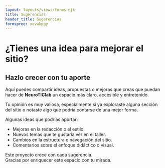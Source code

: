 ```yaml
---
layout: layouts/views/forms.njk
title: Sugerencias
header_title: Sugerencias
formspree: xovwkpgy
---
```


# ¿Tienes una idea para mejorar el sitio?

## Hazlo crecer con tu aporte

Aquí puedes compartir ideas, propuestas o mejoras que creas
que puedan hacer de **NeuroTIClab** un espacio más claro,
accesible y entretenido.

Tu opinión es muy valiosa, especialmente si ya exploraste
alguna sección del sitio o notaste algo que podría contarse
de una mejor forma.

Algunas ideas que podrías aportar:

- Mejoras en la redacción o el estilo.
- Nuevos temas que te gustaría ver en el taller.
- Cambios en la estructura o navegación del sitio.
- Comentarios sobre el enfoque didáctico o visual.

Este proyecto crece con cada sugerencia.  
Gracias por enriquecer este espacio con tu mirada.
